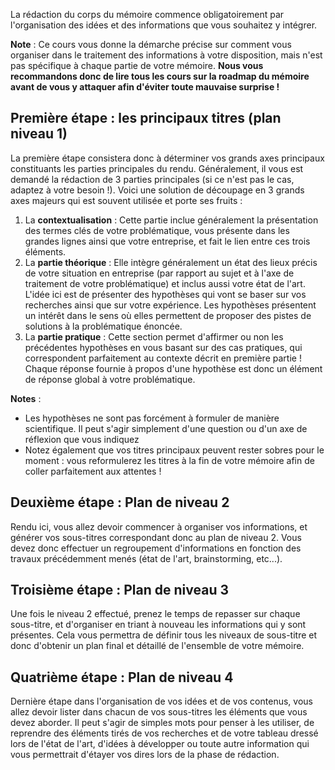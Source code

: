 La rédaction du corps du mémoire commence obligatoirement par l'organisation des idées et des informations que vous souhaitez y intégrer. 

**Note** : Ce cours vous donne la démarche précise sur comment vous organiser dans le traitement des informations à votre disposition, mais n'est pas spécifique à chaque partie de votre mémoire. __Nous vous recommandons donc de lire tous les cours sur la roadmap du mémoire avant de vous y attaquer afin d'éviter toute mauvaise surprise !__

## Première étape : les principaux titres (plan niveau 1)

La première étape consistera donc à déterminer vos grands axes principaux constituants les parties principales du rendu. Généralement, il vous est demandé la rédaction de 3 parties principales (si ce n'est pas le cas, adaptez à votre besoin !). Voici une solution de découpage en 3 grands axes majeurs qui est souvent utilisée et porte ses fruits : 

1. La **contextualisation** : Cette partie inclue généralement la présentation des termes clés de votre problématique, vous présente dans les grandes lignes ainsi que votre entreprise, et fait le lien entre ces trois éléments.
2. La **partie théorique** : Elle intègre généralement un état des lieux précis de votre situation en entreprise (par rapport au sujet et à l'axe de traitement de votre problématique) et inclus aussi votre état de l'art. L'idée ici est de présenter des hypothèses qui vont se baser sur vos recherches ainsi que sur votre expérience. Les hypothèses présentent un intérêt dans le sens où elles permettent de proposer des pistes de solutions à la problématique énoncée.
3. La **partie pratique** : Cette section permet d'affirmer ou non les précédentes hypothèses en vous basant sur des cas pratiques, qui correspondent parfaitement au contexte décrit en première partie ! Chaque réponse fournie à propos d'une hypothèse est donc un élément de réponse global à votre problématique.

**Notes** : 
- Les hypothèses ne sont pas forcément à formuler de manière scientifique. Il peut s'agir simplement d'une question ou d'un axe de réflexion que vous indiquez
- Notez également que vos titres principaux peuvent rester sobres pour le moment : vous reformulerez les titres à la fin de votre mémoire afin de coller parfaitement aux attentes !

## Deuxième étape : Plan de niveau 2

Rendu ici, vous allez devoir commencer à organiser vos informations, et générer vos sous-titres correspondant donc au plan de niveau 2. Vous devez donc effectuer un regroupement d'informations en fonction des travaux précédemment menés (état de l'art, brainstorming, etc...).

## Troisième étape : Plan de niveau 3

Une fois le niveau 2 effectué, prenez le temps de repasser sur chaque sous-titre, et d'organiser en triant à nouveau les informations qui y sont présentes. Cela vous permettra de définir tous les niveaux de sous-titre et donc d'obtenir un plan final et détaillé de l'ensemble de votre mémoire.

## Quatrième étape : Plan de niveau 4

Dernière étape dans l'organisation de vos idées et de vos contenus, vous allez devoir lister dans chacun de vos sous-titres les éléments que vous devez aborder. Il peut s'agir de simples mots pour penser à les utiliser, de reprendre des éléments tirés de vos recherches et de votre tableau dressé lors de l'état de l'art, d'idées à développer ou toute autre information qui vous permettrait d'étayer vos dires lors de la phase de rédaction.

